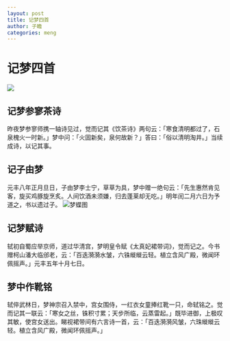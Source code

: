 ```yaml
---
layout: post
title: 记梦四首
author: 子瞻
categories: meng
---
```

# 记梦四首
![](http://cache.tuwenba.com/eU9Vg087YkOpCsYpKyhSHczDxeviaKJatWibOUt6icCFuk1mE3gFlrq1UiceCoMDozU5SkwCOJcGMqBYCFz5fiabweQ/0)

## 记梦参寥茶诗
昨夜梦参寥师携一轴诗见过，觉而记其《饮茶诗》两句云：「寒食清明都过了，石泉槐火一时新。」梦中问：「火固新矣，泉何故新？」答曰：「俗以清明淘井。」当续成诗，以记其事。

## 记子由梦
元丰八年正月旦日，子由梦李士宁，草草为具，梦中赠一绝句云：「先生惠然肯见客，旋买鸡豚旋烹炙。人间饮酒未须嫌，归去蓬莱却无吃。」明年闰二月六日为予道之，书以遗过子。
![梦蝶图](http://www.wenhuacn.com/meishu/minghua/03songyuan/yuandairenwu/renwuhua03a.jpg)

## 记梦赋诗
轼初自蜀应举京师，道过华清宫，梦明皇令赋《太真妃裙带词》，觉而记之。今书赠柯山潘大临邠老，云：「百迭漪漪水皱，六铢縰縰云轻。植立含风广殿，微闻环佩摇声。」元丰五年十月七日。

## 梦中作靴铭
轼倅武林日，梦神宗召入禁中，宫女围侍，一红衣女童捧红靴一只，命轼铭之。觉而记其一联云：「寒女之丝，铢积寸累；天步所临，云蒸雷起。」既毕进御，上极叹其敏，使宫女送出。睇视裙带间有六言诗一首，云：「百迭漪漪风皱，六珠縰縰云轻。植立含风广殿，微闻环佩摇声。」
